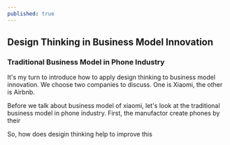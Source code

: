 ```yaml
---
published: true
---
```


## Design Thinking in Business Model Innovation

### Traditional Business Model in Phone Industry

  It's my turn to introduce how to apply design thinking to business model innovation. We choose two companies to discuss. One is Xiaomi, the other is Airbnb.

  Before we talk about business model of xiaomi, let's look at the traditional business model in phone industry. First, the manufactor create phones by their 

  So, how does desigin thinking help to improve this
